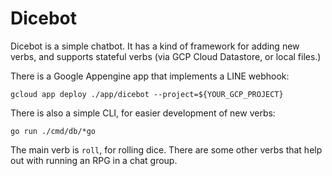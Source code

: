 # Dicebot

Dicebot is a simple chatbot. It has a kind of framework for adding new
verbs, and supports stateful verbs (via GCP Cloud Datastore, or local
files.)

There is a Google Appengine app that implements a LINE webhook:
```
gcloud app deploy ./app/dicebot --project=${YOUR_GCP_PROJECT}
```

There is also a simple CLI, for easier development of new verbs:
```
go run ./cmd/db/*go
```

The main verb is `roll`, for rolling dice. There are some other verbs
that help out with running an RPG in a chat group.
